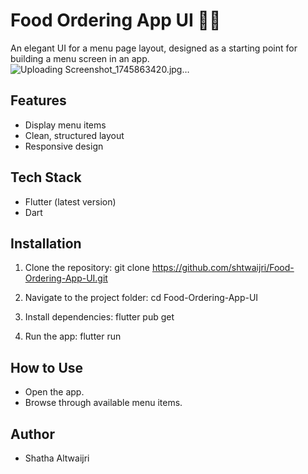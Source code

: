 # Food Ordering App UI 🍔📱
An elegant UI for a menu page layout, designed as a starting point for building a menu screen in an app.
![Uploading Screenshot_1745863420.jpg…]()


## Features
- Display menu items 
- Clean, structured layout
- Responsive design

## Tech Stack 
- Flutter (latest version) 
- Dart

## Installation 
1.	Clone the repository: 
git clone https://github.com/shtwaijri/Food-Ordering-App-UI.git 

2.	Navigate to the project folder: 
cd  Food-Ordering-App-UI

3. Install dependencies: 
flutter pub get 

4.	Run the app: 
flutter run 

## How to Use 
- Open the app. 
- Browse through available menu items. 

## Author 
- Shatha Altwaijri 




